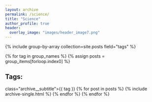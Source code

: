 ```yaml
---
layout: archive
permalink: /science/
title: "Science"
author_profile: true
header:
  overlay_image: "images/header_image7.png"
---
```



{% include group-by-array collection=site.posts field="tags" %}

{% for tag in group_names %}
  {% assign posts = group_items[forloop.index0] %}
  <h2 id="{{ tag | slugify }}"
  <h3>Tags:</h3>
   class="archive__subtitle">{{ tag }}</h2>
  {% for post in posts %}
    {% include archive-single.html %}
  {% endfor %}
{% endfor %}
